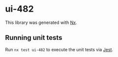 # ui-482

This library was generated with [Nx](https://nx.dev).

## Running unit tests

Run `nx test ui-482` to execute the unit tests via [Jest](https://jestjs.io).
